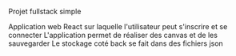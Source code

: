 Projet fullstack simple

Application web React sur laquelle l'utilisateur peut s'inscrire et se connecter
L'application permet de réaliser des canvas et de les sauvegarder
Le stockage coté back se fait dans des fichiers json